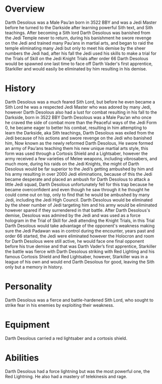 # Overview

Darth Desolous was a Male Pau’an born in 3522 BBY and was a Jedi Master before he turned to the Darkside after learning powerful Sith text, and Sith teachings.
After becoming a Sith lord Darth Desolous was banished from the Jedi Temple never to return, during his banishment he swore revenge on the Jedi and trained many Pau’ans in martial arts, and began to raid the temple eliminating many Jedi but only to meet his demise by the sheer numbers the Jedi had, after his fall the Jedi used his skills to make a trial for the Trials of Skill on the Jedi Knight Trials after order 66 Darth Desolous would be spawned one last time to face off Darth Vader's first apprentice, Starkiller and would easily be eliminated by him resulting in his demise.

# History

Darth Desolous was a much feared Sith Lord, but before he even became a Sith Lord he was a respected Jedi Master who was adored by many Jedi, however Darth Desolous also had a lust for combat resulting in his fall to the Darkside, born in 3522 BBY Darth Desolous was a Male Pau’an who once he craved the side of combat more than the Peaceful ways of the Jedi Form 0, he became eager to better his combat, resulting in him attempting to learn the Darkside, aka Sith teachings, Darth Desolous was exiled from the Jedi because of his actions and swore revenge on the Jedi who banished him, Now known as the newly reformed Darth Desolous, He swore formed an army of Pau’ans teaching them his new unique martial arts style, this form was used through a Cortosis Shield and a Lightsaber, however the army received a few varieties of Melee weapons, including vibrosabers, and much more, during his raids on the Jedi Knights, the might of Darth Desolous would be far superior to the Jedi’s getting ambushed by him and his army resulting in over 2000 Jedi eliminations, because of this the Jedi became desperate and placed an ambush for Darth Desolous to attack a little Jedi squad, Darth Desolous unfortunately fell for this trap because he became overconfident and even though he saw through it he thought he could come out on top, only to find that he would be ambushed by many Jedi, including the Jedi High Council.
Darth Desolous would be eliminated by the sheer number of Jedi targeting him and his army would be eliminated however spared if they surrendered in that battle.
After Darth Desolous's demise, Desolous was admired by the Jedi and was used as a force hologram in the Trial of Skill for Jedi attending the Knight Trials, in this Trial Darth Desolous would take advantage of the opponent's weakness making sure the Jedi Padawan was in control during the encounter, years past and order 66 started, the Jedi were eliminated however the Holocron and room for Darth Desolous were still active, he would face one final opponent before his true demise and that was Darth Vader’s first apprentice, Starkiller the battle was fierce with Darth Desolous striking with Red Lighting and his famous Cortosis Shield and Red Lightsaber, however, Starkiller was in a league of his own and would end Darth Desolous for good, leaving the Sith only but a memory in history.

# Personality

Darth Desolous was a fierce and battle-hardened Sith Lord, who sought to strike fear in his enemies by exploiting their weakness.

# Equipment

Darth Desolous carried a red lightsaber and a cortosis shield.

# Abilities

Darth Desolous had a force lightning but was the most powerful one, the Red Lightning.
He also had a mastery of telekinesis and rage.
